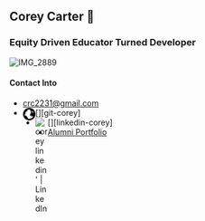 ## Corey Carter 👋 
### Equity Driven Educator Turned Developer

![IMG_2889](https://user-images.githubusercontent.com/59756152/103046928-2626be80-4547-11eb-915c-6d6e792240a1.jpg)

#### Contact Into
- crc2231@gmail.com
- [<img align="left" alt="corey github" width="22px" src="https://raw.githubusercontent.com/iconic/open-iconic/master/svg/globe.svg" />][git-corey]
- [<img align="left" alt="corey linkedin' | LinkedIn" width="22px" src="https://cdn.jsdelivr.net/npm/simple-icons@v3/icons/linkedin.svg" />][linkedin-corey]
- [Alumni Portfolio](https://alumni.turing.io/alumni/corey-carter)
